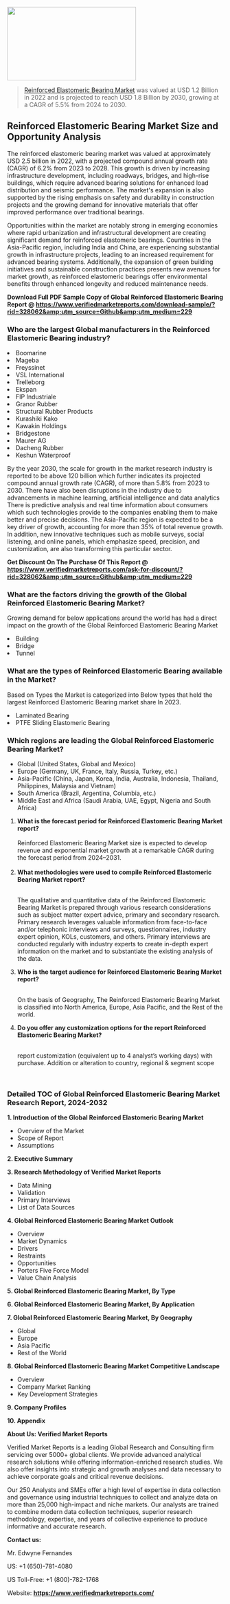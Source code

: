 <img src="https://ffe5etoiles.com/wp-content/uploads/2024/12/MST1-300x171.png" alt="" width="300" height="171" class="alignnone size-medium wp-image-20088" /><blockquote><p><p><a href="https://www.verifiedmarketreports.com/download-sample/?rid=328062&utm_source=Github&utm_medium=229" target="_blank">Reinforced Elastomeric Bearing Market</a> was valued at USD 1.2 Billion in 2022 and is projected to reach USD 1.8 Billion by 2030, growing at a CAGR of 5.5% from 2024 to 2030.</p></blockquote><p><h2>Reinforced Elastomeric Bearing Market Size and Opportunity Analysis</h2><p>The reinforced elastomeric bearing market was valued at approximately USD 2.5 billion in 2022, with a projected compound annual growth rate (CAGR) of 6.2% from 2023 to 2028. This growth is driven by increasing infrastructure development, including roadways, bridges, and high-rise buildings, which require advanced bearing solutions for enhanced load distribution and seismic performance. The market's expansion is also supported by the rising emphasis on safety and durability in construction projects and the growing demand for innovative materials that offer improved performance over traditional bearings.</p><p>Opportunities within the market are notably strong in emerging economies where rapid urbanization and infrastructural development are creating significant demand for reinforced elastomeric bearings. Countries in the Asia-Pacific region, including India and China, are experiencing substantial growth in infrastructure projects, leading to an increased requirement for advanced bearing systems. Additionally, the expansion of green building initiatives and sustainable construction practices presents new avenues for market growth, as reinforced elastomeric bearings offer environmental benefits through enhanced longevity and reduced maintenance needs.</p></p><p class=""><strong>Download Full PDF Sample Copy of Global Reinforced Elastomeric Bearing Report @ <a href="https://www.verifiedmarketreports.com/download-sample/?rid=328062&amp;utm_source=Github&amp;utm_medium=229" target="_blank">https://www.verifiedmarketreports.com/download-sample/?rid=328062&amp;utm_source=Github&amp;utm_medium=229</a></strong></p><h3 id="" class="">Who are the largest Global manufacturers in the Reinforced Elastomeric Bearing industry?</h3><p><li>Boomarine</li><li> Mageba</li><li> Freyssinet</li><li> VSL International</li><li> Trelleborg</li><li> Ekspan</li><li> FIP Industriale</li><li> Granor Rubber</li><li> Structural Rubber Products</li><li> Kurashiki Kako</li><li> Kawakin Holdings</li><li> Bridgestone</li><li> Maurer AG</li><li> Dacheng Rubber</li><li> Keshun Waterproof</li></p><div class=""><div class="" dir="" data-message-author-role="" data-message-id="" data-message-model-slug=""><div class=""><div class=""><div class=""><div class="" dir="" data-message-author-role="" data-message-id="" data-message-model-slug=""><div class=""><div class=""><p>By the year 2030, the scale for growth in the market research industry is reported to be above 120 billion which further indicates its projected compound annual growth rate (CAGR), of more than 5.8% from 2023 to 2030. There have also been disruptions in the industry due to advancements in machine learning, artificial intelligence and data analytics There is predictive analysis and real time information about consumers which such technologies provide to the companies enabling them to make better and precise decisions. The Asia-Pacific region is expected to be a key driver of growth, accounting for more than 35% of total revenue growth. In addition, new innovative techniques such as mobile surveys, social listening, and online panels, which emphasize speed, precision, and customization, are also transforming this particular sector.</p><p><strong>Get Discount On The Purchase Of This Report @&nbsp; <a href="https://www.verifiedmarketreports.com/ask-for-discount/?rid=328062&amp;utm_source=Github&amp;utm_medium=229" target="_blank">https://www.verifiedmarketreports.com/ask-for-discount/?rid=328062&amp;utm_source=Github&amp;utm_medium=229</a></strong></p></div></div></div></div></div></div></div></div><h3 id="" class="">What are the factors driving the growth of the Global Reinforced Elastomeric Bearing Market?</h3><p id="" class="">Growing demand for below applications around the world has had a direct impact on the growth of the Global Reinforced Elastomeric Bearing Market</p><p id="" class=""><li>Building</li><li> Bridge</li><li> Tunnel</li></p><h3 id="" class="">What are the types of Reinforced Elastomeric Bearing available in the Market?</h3><p id="" class="">Based on Types the Market is categorized into Below types that held the largest Reinforced Elastomeric Bearing market share In 2023.</p><p id="" class=""><li>Laminated Bearing</li><li> PTFE Sliding Elastomeric Bearing</li></p><h3 id="" class="">Which regions are leading the Global Reinforced Elastomeric Bearing Market?</h3><ul><li>Global (United States, Global and Mexico)</li><li>Europe (Germany, UK, France, Italy, Russia, Turkey, etc.)</li><li>Asia-Pacific (China, Japan, Korea, India, Australia, Indonesia, Thailand, Philippines, Malaysia and Vietnam)</li><li>South America (Brazil, Argentina, Columbia, etc.)</li><li>Middle East and Africa (Saudi Arabia, UAE, Egypt, Nigeria and South Africa)</li></ul><p><ol><li><strong>What is the forecast period for Reinforced Elastomeric Bearing Market report?<br /></strong><br /><span data-sheets-root="1" data-sheets-value="{&quot;1&quot;:2,&quot;2&quot;:&quot;XXXX size is expected to develop revenue and exponential market growth at a remarkable CAGR during the forecast period from 2024&ndash;2030.&quot;}" data-sheets-userformat="{&quot;2&quot;:12674,&quot;4&quot;:{&quot;1&quot;:2,&quot;2&quot;:16776960},&quot;10&quot;:2,&quot;11&quot;:0,&quot;15&quot;:&quot;Arial&quot;,&quot;16&quot;:12}">Reinforced Elastomeric Bearing Market size is expected to develop revenue and exponential market growth at a remarkable CAGR during the forecast period from 2024&ndash;2031.</span><br /><br /></li><li><strong>What methodologies were used to compile Reinforced Elastomeric Bearing Market report?<br /><br /></strong><p>The qualitative and quantitative data of the&nbsp;Reinforced Elastomeric Bearing Market is prepared through various research considerations such as subject matter expert advice, primary and secondary research. Primary research leverages valuable information from face-to-face and/or telephonic interviews and surveys, questionnaires, industry expert opinion, KOLs, customers, and others. Primary interviews are conducted regularly with industry experts to create in-depth expert information on the market and to substantiate the existing analysis of the data.&nbsp;</p></li><li><strong>Who is the target audience for Reinforced Elastomeric Bearing Market report?<br /><br /></strong><p>On the basis of Geography, The&nbsp;Reinforced Elastomeric Bearing Market is classified into North America, Europe, Asia Pacific, and the Rest of the world.</p></li><li><strong>Do you offer any customization options for the report Reinforced Elastomeric Bearing Market?<br /><br /></strong><p>report customization (equivalent up to 4 analyst&rsquo;s working days) with purchase. Addition or alteration to country, regional &amp; segment scope</p><p>&nbsp;</p></li></ol></p><h3 id="" class="">Detailed TOC of Global Reinforced Elastomeric Bearing Market Research Report, 2024-2032</h3><p id="" class=""><strong>1. Introduction of the Global Reinforced Elastomeric Bearing Market</strong></p><ul><li>Overview of the Market</li><li>Scope of Report</li><li>Assumptions</li></ul><p id="" class=""><strong>2. Executive Summary</strong></p><p id="" class=""><strong>3. Research Methodology of&nbsp;Verified Market Reports</strong></p><ul><li>Data Mining</li><li>Validation</li><li>Primary Interviews</li><li>List of Data Sources</li></ul><p id="" class=""><strong>4. Global Reinforced Elastomeric Bearing Market Outlook</strong></p><ul><li>Overview</li><li>Market Dynamics</li><li>Drivers</li><li>Restraints</li><li>Opportunities</li><li>Porters Five Force Model</li><li>Value Chain Analysis</li></ul><p id="" class=""><strong>5. Global Reinforced Elastomeric Bearing Market, By&nbsp;Type</strong></p><p id="" class=""><strong>6. Global Reinforced Elastomeric Bearing Market, By Application</strong></p><p id="" class=""><strong>7. Global Reinforced Elastomeric Bearing Market, By Geography</strong></p><ul><li>Global</li><li>Europe</li><li>Asia Pacific</li><li>Rest of the World</li></ul><p id="" class=""><strong>8. Global Reinforced Elastomeric Bearing Market Competitive Landscape</strong></p><ul><li>Overview</li><li>Company Market Ranking</li><li>Key Development Strategies</li></ul><p id="" class=""><strong>9. Company Profiles</strong></p><p id="" class=""><strong>10. Appendix</strong></p><p id="" class=""><strong>About Us: Verified Market Reports</strong></p><p id="" class="">Verified Market Reports is a leading Global Research and Consulting firm servicing over 5000+ global clients. We provide advanced analytical research solutions while offering information-enriched research studies. We also offer insights into strategic and growth analyses and data necessary to achieve corporate goals and critical revenue decisions.</p><p id="" class="">Our 250 Analysts and SMEs offer a high level of expertise in data collection and governance using industrial techniques to collect and analyze data on more than 25,000 high-impact and niche markets. Our analysts are trained to combine modern data collection techniques, superior research methodology, expertise, and years of collective experience to produce informative and accurate research.</p><p id="" class=""><strong>Contact us:</strong></p><p id="" class="">Mr. Edwyne Fernandes</p><p id="" class="">US: +1 (650)-781-4080</p><p id="" class="">US Toll-Free: +1 (800)-782-1768</p><p id="" class="">Website: <a target="" data-test-app-aware-link=""><strong>https://www.verifiedmarketreports.com/</strong></a></p>
